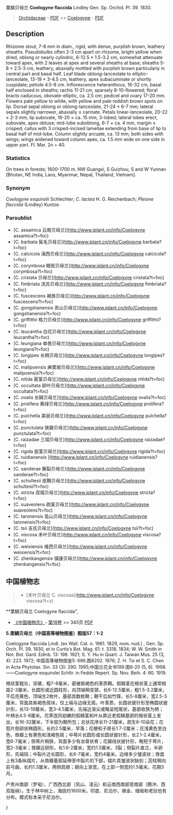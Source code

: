 栗鳞贝母兰 **Coelogyne flaccida** Lindley Gen. Sp. Orchid. Pl. 39. 1830.

> [Orchidaceae](http://www.iplant.cn/info/Orchidaceae?t=foc) - [PDF](http://www.iplant.cn/foc/pdf/Orchidaceae.pdf) >> [Coelogyne](http://www.iplant.cn/info/Coelogyne?t=foc) - [PDF](http://www.iplant.cn/foc/pdf/Coelogyne.pdf)

## Description

Rhizome stout, 7-8 mm in diam., rigid, with dense, purplish brown, leathery sheaths. Pseudobulbs often 2-3 cm apart on rhizome, bright yellow when dried, oblong or nearly cylindric, 6-12.5 × 1.5-3.2 cm, somewhat attenuate toward apex, with 2 leaves at apex and several sheaths at base; sheaths 5-8 × 2.5-3 cm, leathery, abaxially mottled with purplish brown particularly in central part and basal half. Leaf blade oblong-lanceolate to elliptic-lanceolate, 13-19 × 3-4.5 cm, leathery, apex subacuminate or shortly cuspidate; petiole 4.5-8 cm. Inflorescence heteranthous, 16-32 cm, basal half enclosed in sheaths; rachis 11-21 cm, sparsely 8-10-flowered; floral bracts caducous, obovate-elliptic, ca. 2.5 cm; pedicel and ovary 17-20 mm. Flowers pale yellow to white, with yellow and pale reddish brown spots on lip. Dorsal sepal oblong or oblong-lanceolate, 21-24 × 6-7 mm; lateral sepals slightly narrower, abaxially ± carinate. Petals linear-lanceolate, 20-22 × 2-3 mm; lip subovate, 16-20 × ca. 15 mm, 3-lobed; lateral lobes erect, subovate, apex obtuse; mid-lobe suboblong, 6-7 × ca. 4 mm, margin ± crisped; callus with 3 crisped-incised lamellae extending from base of lip to basal half of mid-lobe. Column slightly arcuate, ca. 13 mm, both sides with wings; wings widened toward column apex, ca. 1.5 mm wide on one side in upper part. Fl. Mar. 2*n* = 40.

### Statistics
On trees in forests; 1600-1700 m. NW Guangxi, S Guizhou, S and W Yunnan [Bhutan, NE India, Laos, Myanmar, Nepal, Thailand, Vietnam].

### Synonym
*Coelogyne esquirolii* Schlechter; *C. lactea* H. G. Reichenbach; *Pleione flaccida* (Lindley) Kuntze.

### Parsublist

* [C.  assamica  云南贝母兰](http://www.iplant.cn/info/Coelogyne assamica?t=foc)
* [C.  barbata  髯毛贝母兰](http://www.iplant.cn/info/Coelogyne barbata?t=foc)
* [C.  calcicola  滇西贝母兰](http://www.iplant.cn/info/Coelogyne calcicola?t=foc)
* [C.  corymbosa  眼斑贝母兰](http://www.iplant.cn/info/Coelogyne corymbosa?t=foc)
* [C.  cristata  贝母兰](http://www.iplant.cn/info/Coelogyne cristata?t=foc)
* [C.  fimbriata  流苏贝母兰](http://www.iplant.cn/info/Coelogyne fimbriata?t=foc)
* [C.  fuscescens  褐唇贝母兰](http://www.iplant.cn/info/Coelogyne fuscescens?t=foc)
* [C.  gongshanensis  贡山贝母兰](http://www.iplant.cn/info/Coelogyne gongshanensis?t=foc)
* [C.  griffithii  格力贝母兰](http://www.iplant.cn/info/Coelogyne griffithii?t=foc)
* [C.  leucantha  白花贝母兰](http://www.iplant.cn/info/Coelogyne leucantha?t=foc)
* [C.  leungiana  单唇贝母兰](http://www.iplant.cn/info/Coelogyne leungiana?t=foc)
* [C.  longipes  长柄贝母兰](http://www.iplant.cn/info/Coelogyne longipes?t=foc)
* [C.  malipoensis  麻栗坡贝母兰](http://www.iplant.cn/info/Coelogyne malipoensis?t=foc)
* [C.  nitida  密茎贝母兰](http://www.iplant.cn/info/Coelogyne nitida?t=foc)
* [C.  occultata  卵叶贝母兰](http://www.iplant.cn/info/Coelogyne occultata?t=foc)
* [C.  ovalis  长鳞贝母兰](http://www.iplant.cn/info/Coelogyne ovalis?t=foc)
* [C.  prolifera  黄绿贝母兰](http://www.iplant.cn/info/Coelogyne prolifera?t=foc)
* [C.  pulchella  美丽贝母兰](http://www.iplant.cn/info/Coelogyne pulchella?t=foc)
* [C.  punctulata  狭瓣贝母兰](http://www.iplant.cn/info/Coelogyne punctulata?t=foc)
* [C.  raizadae  三褶贝母兰](http://www.iplant.cn/info/Coelogyne raizadae?t=foc)
* [C.  rigida  挺茎贝母兰](http://www.iplant.cn/info/Coelogyne rigida?t=foc)
* [C.  ruidianensis  ](http://www.iplant.cn/info/Coelogyne ruidianensis?t=foc)
* [C.  sanderae  撕裂贝母兰](http://www.iplant.cn/info/Coelogyne sanderae?t=foc)
* [C.  schultesii  疣鞘贝母兰](http://www.iplant.cn/info/Coelogyne schultesii?t=foc)
* [C.  stricta  双褶贝母兰](http://www.iplant.cn/info/Coelogyne stricta?t=foc)
* [C.  suaveolens  疏茎贝母兰](http://www.iplant.cn/info/Coelogyne suaveolens?t=foc)
* [C.  taronensis  高山贝母兰](http://www.iplant.cn/info/Coelogyne taronensis?t=foc)
* [C.  tsii  吉氏贝母兰](http://www.iplant.cn/info/Coelogyne tsii?t=foc)
* [C.  viscosa  禾叶贝母兰](http://www.iplant.cn/info/Coelogyne viscosa?t=foc)
* [C.  weixiensis  维西贝母兰](http://www.iplant.cn/info/Coelogyne weixiensis?t=foc)
* [C.  zhenkangensis  镇康贝母兰](http://www.iplant.cn/info/Coelogyne zhenkangensis?t=foc)

## 中国植物志

> * [禾叶贝母兰  C.  viscosa](http://www.iplant.cn/info/Coelogyne viscosa?t=z)

**栗鳞贝母兰 Coelogyne flaccida",

* [《中国植物志》](http://www.iplant.cn/frps)- [第18卷](http://www.iplant.cn/frps/vol/18) >> 345页 [PDF](http://www.iplant.cn/frps/pdf/18/345.pdf)

**5.栗鳞贝母兰（中国高等植物图鉴）图版57：1-2**

Coelogyne flaccida Lindl. (ex Wall. Cat. n. 1961. 1829, nom. nud.) , Gen. Sp. Orch. Pl. 39. 1830, et in Curtis’s Bot. Mag. 61: t. 3318. 1834; W. W. Smith in Not. Bot. Gard. Edinb. 13: 198. 1921; S. Y. Hu in Quart. J. Taiwan Mus. 25 (3, 4): 223. 1972; 中国高等植物图鉴5: 686.图8202. 1976; Z. H. Tsi et S. C. Chen in Acta Phytotax. Sin. 33 (3): 290. 1995;中国兰花全书199.图6-20 (5, 6). 1998. ——Coelogyne esquirolei Schltr. in Fedde Repert. Sp. Nov. Beih. 4: 60. 1919.

根状茎粗壮，坚硬，粗7-8毫米，密被紫褐色的革质鞘。假鳞茎在根状茎上通常相距2-3厘米，长圆形或近圆柱形，向顶端稍变狭，长6-12.5厘米，粗1.5-3.2厘米，干后亮黄色，顶端生2枚叶，基部具数枚鞘；鞘干后如竹箨，长5-8厘米，宽2.5-3厘米，背面具紫褐色斑块，仅上端与边缘无斑。叶革质，长圆状披针形至椭圆状披针形，长13-19厘米，宽3-4.5厘米，先端近渐尖或略呈短尾状，基部收狭为柄；叶柄长4.5-8厘米。花葶连同幼嫩的假鳞茎和叶从靠近老假鳞基部的根状茎上发出，长16-32厘米，下半部为鞘所包；总状花序长11-21厘米，疏生8-10朵花；花苞片倒卵状椭圆形，长约2.5厘米，早落；花梗和子房长1.7-2厘米；花浅黄色至白色，唇瓣上有黄色和浅褐色斑；中萼片长圆形或长圆状披针形，长2.1-2.4厘米，宽6-7毫米；侧萼片稍狭，背面多少有龙骨状脊；花瓣线状披针形，略短于萼片，宽2-3毫米；唇瓣近卵形，长1.6-2厘米，宽约1.5厘米，3裂；侧裂片直立，半卵形，先端钝；中裂片近长圆形，长6-7毫米，宽约4毫米。边缘多少皱波状；唇盘上有3条纵褶片，从唇瓣基部延伸至中裂片的下部，褶片具皱波状缺刻；蕊柱稍向前弓曲，长约1.3厘米，两侧具翅；翅向上渐宽，在上部一侧宽约1.5毫米。花期3月。

产贵州南部（罗甸）、广西西北部（凤山、凌云）和云南西南部至南部（腾冲、西双版纳）。生于林中树上，海拔约1600米。印度、尼泊尔、锡金、缅甸和老挝也有分布。模式标本采于尼泊尔。

}